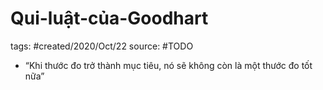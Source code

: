 # Qui-luật-của-Goodhart

tags: #created/2020/Oct/22
source: #TODO

- “Khi thước đo trở thành mục tiêu, nó sẽ không còn là một thước đo tốt nữa”